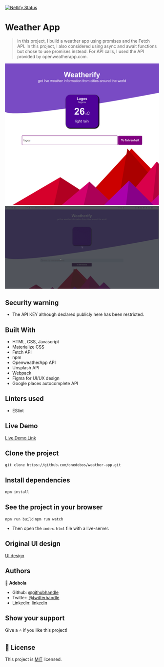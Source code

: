 [![Netlify Status](https://api.netlify.com/api/v1/badges/bab47221-46d8-4847-8b22-809a9e266a20/deploy-status)](https://app.netlify.com/sites/sleepy-wing-03ddf5/deploys)

# Weather App

> In this project, I build a weather app using promises and the Fetch API. In this project, I also considered using async and await functions but chose to use promises instead. For API calls, I used the API provided by openweatherapp.com.

![screenshot](./Screenshot.png)
![video](./weatherify-video.gif)

## Security warning

- The API KEY although declared publicly here has been restricted.

## Built With

- HTML, CSS, Javascript
- Materialize CSS
- Fetch API
- npm
- OpenweatherApp API
- Unsplash API
- Webpack
- Figma for UI/UX design
- Google places autocomplete API

## Linters used

- ESlint

## Live Demo

[Live Demo Link](https://kind-carson-bb3068.netlify.com/)

## Clone the project

```
git clone https://github.com/onedebos/weather-app.git
```

## Install dependencies

```
npm install
```

## See the project in your browser

`npm run build`
`npm run watch`

- Then open the `index.html` file with a live-server.

## Original UI design

[UI design](https://github.com/onedebos/Designs/blob/master/Weatherify.png)

## Authors

👤 **Adebola**

- Github: [@githubhandle](https://github.com/onedebos)
- Twitter: [@twitterhandle](https://twitter.com/debosthefirst)
- Linkedin: [linkedin](https://www.linkedin.com/in/adebola-niran/)

## Show your support

Give a ⭐️ if you like this project!

## 📝 License

This project is [MIT](lic.url) licensed.

